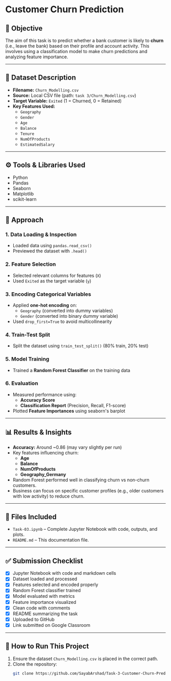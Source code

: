 # Customer Churn Prediction

## 🎯 Objective

The aim of this task is to predict whether a bank customer is likely to **churn** (i.e., leave the bank) based on their profile and account activity. This involves using a classification model to make churn predictions and analyzing feature importance.

---

## 📁 Dataset Description

- **Filename:** `Churn_Modelling.csv`
- **Source:** Local CSV file (path: `task 3/Churn_Modelling.csv`)
- **Target Variable:** `Exited` (1 = Churned, 0 = Retained)
- **Key Features Used:**
  - `Geography`
  - `Gender`
  - `Age`
  - `Balance`
  - `Tenure`
  - `NumOfProducts`
  - `EstimatedSalary`

---

## ⚙️ Tools & Libraries Used

- Python
- Pandas
- Seaborn
- Matplotlib
- scikit-learn

---

## 🧪 Approach

### 1. Data Loading & Inspection
- Loaded data using `pandas.read_csv()`
- Previewed the dataset with `.head()`

### 2. Feature Selection
- Selected relevant columns for features (`X`)
- Used `Exited` as the target variable (`y`)

### 3. Encoding Categorical Variables
- Applied **one-hot encoding** on:
  - `Geography` (converted into dummy variables)
  - `Gender` (converted into binary dummy variable)
- Used `drop_first=True` to avoid multicollinearity

### 4. Train-Test Split
- Split the dataset using `train_test_split()` (80% train, 20% test)

### 5. Model Training
- Trained a **Random Forest Classifier** on the training data

### 6. Evaluation
- Measured performance using:
  - **Accuracy Score**
  - **Classification Report** (Precision, Recall, F1-score)
- Plotted **Feature Importances** using seaborn's barplot

---

## 📊 Results & Insights

- **Accuracy:** Around ~0.86 (may vary slightly per run)
- Key features influencing churn:
  - **Age**
  - **Balance**
  - **NumOfProducts**
  - **Geography_Germany**
- Random Forest performed well in classifying churn vs non-churn customers.
- Business can focus on specific customer profiles (e.g., older customers with low activity) to reduce churn.

---

## 📂 Files Included

- `Task-03.ipynb` – Complete Jupyter Notebook with code, outputs, and plots.
- `README.md` – This documentation file.

---

## ✅ Submission Checklist

- [x] Jupyter Notebook with code and markdown cells
- [x] Dataset loaded and processed
- [x] Features selected and encoded properly
- [x] Random Forest classifier trained
- [x] Model evaluated with metrics
- [x] Feature importance visualized
- [x] Clean code with comments
- [x] README summarizing the task
- [x] Uploaded to GitHub
- [x] Link submitted on Google Classroom

---

## 🚀 How to Run This Project

1. Ensure the dataset `Churn_Modelling.csv` is placed in the correct path.
2. Clone the repository:
   ```bash
   git clone https://github.com/SayabArshad/Task-3-Customer-Churn-Prediction-Bank-Customers.git
